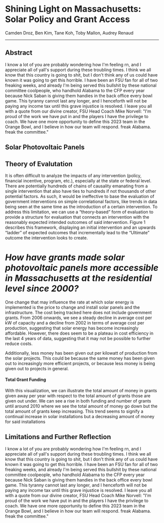# Shining Light on Massachusetts: Solar Policy and Grant Access

Camden Droz, Ben Kim, Tane Koh, Toby Mallon, Audrey Renaud

------------------------------------------------------------------------

## Abstract

<div>

I know a lot of you are probably wondering how I'm feeling rn, and I appreciate all of yall's support during these troubling times. I think we all know that this country is going to shit, but I don't think any of us could have known it was going to get this horrible. I have been an FSU fan for all of two freaking weeks, and already I'm being served this bullshit by these national committee coolpeople, who handhold Alabama to the CFP every year because Nick Saban is giving them handies in the back office every bowl game. This tyranny cannot last any longer, and I henceforth will not be paying any income tax until this grave injustice is resolved. I leave you all with a quote from our divine creator, FSU Head Coach Mike Norvell: "I'm proud of the work we have put in and the players I have the privilege to coach. We have one more opportunity to define this 2023 team in the Orange Bowl, and I believe in how our team will respond. freak Alabama. freak the committee."

</div>

## Solar Photovoltaic Panels

## Theory of Evalutation

It is often difficult to analyze the impacts of any intervention (policy, financial incentive, program, etc.), especially at the state or federal level. There are potentially hundreds of chains of causality emanating from a single intervention that also have ties to hundreds if not thousands of other potential factors. As such, it would be ineffective to base the evaluation of government interventions on simple correlational factors, like trends in data being seen at the same time as the introduction of a certain intervention. To address this limitation, we can use a “theory-based” form of evaluation to provide a structure for evaluation that connects an intervention with the reasonably expected intended outcomes of said intervention. Figure 1 describes this framework, displaying an initial intervention and an upwards “ladder” of expected outcomes that incrementally lead to the “Ultimate” outcome the intervention looks to create.

# ***How have grants made solar photovoltaic panels more accessible in Massachusetts at the residential level since 2000?***

One change that may influence the rate at which solar energy is implemented is the price to change and install solar panels and the infrastructure. The cost being tracked here does not include government grants. From 2006 onwards, we see a steady decline in average cost per kW of capacity and a decline from 2002 in terms of average cost per production, suggesting that solar energy has become increasingly affordable. However, there does seem to be a plateau in cost efficiency in the last 4 years of data, suggesting that it may not be possible to further reduce costs.

Additionally, less money has been given out per kilowatt of production from the solar projects. This could be because the same money has been given out to increasingly more efficient projects, or because less money is being given out to projects in general.

#### Total Grant Funding

With this visualization, we can illustrate the total amount of money in grants given away per year with respect to the total amount of grants those are given out under. We can see a rise in both funding and number of grants until around 2010 where we see the total amount of money go down but the total amount of grants keep increasing. This trend seems to signify a continual increase in solar installations but a decreasing amount of money for said installations

## Limitations and Further Reflection

I know a lot of you are probably wondering how I'm feeling rn, and I appreciate all of yall's support during these troubling times. I think we all know that this country is going to shit, but I don't think any of us could have known it was going to get this horrible. I have been an FSU fan for all of two freaking weeks, and already I'm being served this bullshit by these national committee coolpeople, who handhold Alabama to the CFP every year because Nick Saban is giving them handies in the back office every bowl game. This tyranny cannot last any longer, and I henceforth will not be paying any income tax until this grave injustice is resolved. I leave you all with a quote from our divine creator, FSU Head Coach Mike Norvell: "I'm proud of the work we have put in and the players I have the privilege to coach. We have one more opportunity to define this 2023 team in the Orange Bowl, and I believe in how our team will respond. freak Alabama. freak the committee."